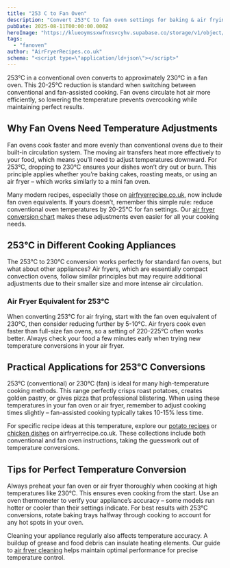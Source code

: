 ```yaml
---
title: "253 C to Fan Oven"
description: "Convert 253°C to fan oven settings for baking & air frying. Includes UK temperature equivalents, air fryer adjustments & practical cooking tips."
pubDate: 2025-08-11T00:00:00.000Z
heroImage: "https://klueoymssxwfnxsvcyhv.supabase.co/storage/v1/object/public/md/253-c-to-fan-oven-0a6980b5.png"
tags:
  - "fanoven"
author: "AirFryerRecipes.co.uk"
schema: "<script type=\"application/ld+json\"></script>"
---
```


<p>253°C in a conventional oven converts to approximately 230°C in a fan oven. This 20-25°C reduction is standard when switching between conventional and fan-assisted cooking. Fan ovens circulate hot air more efficiently, so lowering the temperature prevents overcooking while maintaining perfect results.</p>

<h2>Why Fan Ovens Need Temperature Adjustments</h2>
<p>Fan ovens cook faster and more evenly than conventional ovens due to their built-in circulation system. The moving air transfers heat more effectively to your food, which means you’ll need to adjust temperatures downward. For 253°C, dropping to 230°C ensures your dishes won’t dry out or burn. This principle applies whether you’re baking cakes, roasting meats, or using an air fryer – which works similarly to a mini fan oven.</p>
<p>Many modern recipes, especially those on <a href=https://www.airfryerrecipe.co.uk/recipes>airfryerrecipe.co.uk</a>, now include fan oven equivalents. If yours doesn’t, remember this simple rule: reduce conventional oven temperatures by 20-25°C for fan settings. Our <a href=https://www.airfryerrecipe.co.uk/air-fryer-conversion-chart>air fryer conversion chart</a> makes these adjustments even easier for all your cooking needs.</p>

<h2>253°C in Different Cooking Appliances</h2>
<p>The 253°C to 230°C conversion works perfectly for standard fan ovens, but what about other appliances? Air fryers, which are essentially compact convection ovens, follow similar principles but may require additional adjustments due to their smaller size and more intense air circulation.</p>

<h3>Air Fryer Equivalent for 253°C</h3>
<p>When converting 253°C for air frying, start with the fan oven equivalent of 230°C, then consider reducing further by 5-10°C. Air fryers cook even faster than full-size fan ovens, so a setting of 220-225°C often works better. Always check your food a few minutes early when trying new temperature conversions in your air fryer.</p>

<h2>Practical Applications for 253°C Conversions</h2>
<p>253°C (conventional) or 230°C (fan) is ideal for many high-temperature cooking methods. This range perfectly crisps roast potatoes, creates golden pastry, or gives pizza that professional blistering. When using these temperatures in your fan oven or air fryer, remember to adjust cooking times slightly – fan-assisted cooking typically takes 10-15% less time.</p>
<p>For specific recipe ideas at this temperature, explore our <a href=https://www.airfryerrecipe.co.uk/recipe-category/potatoes>potato recipes</a> or <a href=https://www.airfryerrecipe.co.uk/recipe-category/chicken>chicken dishes</a> on airfryerrecipe.co.uk. These collections include both conventional and fan oven instructions, taking the guesswork out of temperature conversions.</p>

<h2>Tips for Perfect Temperature Conversion</h2>
<p>Always preheat your fan oven or air fryer thoroughly when cooking at high temperatures like 230°C. This ensures even cooking from the start. Use an oven thermometer to verify your appliance’s accuracy – some models run hotter or cooler than their settings indicate. For best results with 253°C conversions, rotate baking trays halfway through cooking to account for any hot spots in your oven.</p>
<p>Cleaning your appliance regularly also affects temperature accuracy. A buildup of grease and food debris can insulate heating elements. Our guide to <a href=https://www.airfryerrecipe.co.uk/air-fryer-cleaner>air fryer cleaning</a> helps maintain optimal performance for precise temperature control.</p>